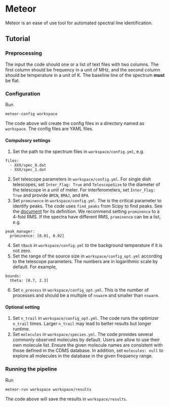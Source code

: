 # Meteor
Meteor is an ease of use tool for automated spectral line identification.

## Tutorial

### Preprocessing
The input the code should one or a list of text files with two columns. The first column should be frequency in a unit of MHz, and the second column should be temperature in a unit of K. The baseline line of the spectrum **must** be flat.
### Configuration
Run
```
meteor-config workspace
```
The code above will create the config files in a directory named as `workspace`. The config files are YAML files.

#### Compulsory settings
1. Set the path to the spectrum files in `workspace/config.yml`, e.g.
```
files:
  - XXX/spec_0.dat
  - XXX/spec_1.dat
```
2. Set telescope parameters in `workspace/config.yml`. For single dish telescopes, set `Inter_Flag: True` and `TelescopeSize` to the diameter of the telescope in a unit of meter. For interferometers, set `Inter_Flag: True` and provide `BMIN`, `BMAJ`, and `BPA`.
3. Set ``prominence`` in `workspace/config.yml`. The is the critical parameter to identify peaks. The code uses `find_peaks` from Scipy to find peaks. See the [document](https://docs.scipy.org/doc/scipy/reference/generated/scipy.signal.find_peaks.html) for its definition. We recommend setting ``prominence`` to a 4-fold RMS. If the spectra have different RMS, `prominence` can be a list, e.g.
```
peak_manager:
  prominence: [0.01, 0.02]
```
4. Set `tBack` in `workspace/config.yml` to the background temperature if it is not zero.
5. Set the range of the source size in `workspace/config_opt.yml` according to the telescope parameters. The numbers are in logarithmic scale by default. For example,
```
bounds:
  theta: [0.7, 2.3]
```
6. Set `n_process` in `workspace/config_opt.yml`. This is the number of processes and should be a multiple of `nswarm` and smaller than `nswarm`.

#### Optional setting
1. Set `n_trail` in `workspace/config_opt.yml`. The code runs the optimizer `n_trail` times. Larger `n_trail` may lead to better results but longer runtime.
2. Set `molecules` in `workspace/species.yml`. The code provides several commonly observed molecules by default. Users are allow to use their own molecule list. Ensure the given molecule names are consistent with those defined in the CDMS database. In addition, set `molecules: null` to explore all molecules in the database in the given frequency range.

### Running the pipeline
Run
```
meteor-run workspace workspace/results
```
The code above will save the results in ``workspace/results``.



